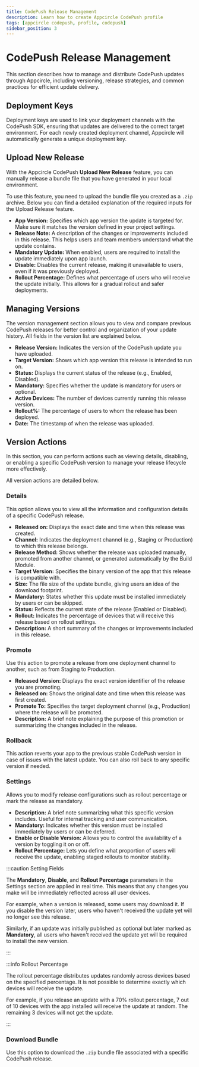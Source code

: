 ```yaml
---
title: CodePush Release Management
description: Learn how to create Appcircle CodePush profile
tags: [appcircle codepush, profile, codepush]
sidebar_position: 3
---
```


# CodePush Release Management

This section describes how to manage and distribute CodePush updates through Appcircle, including versioning, release strategies, and common practices for efficient update delivery.


## Deployment Keys

Deployment keys are used to link your deployment channels with the CodePush SDK, ensuring that updates are delivered to the correct target environment. For each newly created deployment channel, Appcircle will automatically generate a unique deployment key.

<Screenshot url='https://cdn.appcircle.io/docs/assets/BE6122-deploymentKeys.png' />

<Screenshot url='https://cdn.appcircle.io/docs/assets/BE6122-deploymentKeysDetails.png' />

## Upload New Release

With the Appcircle CodePush **Upload New Release** feature, you can manually release a bundle file that you have generated in your local environment.

<Screenshot url='https://cdn.appcircle.io/docs/assets/BE6122-newRelease.png' />

To use this feature, you need to upload the bundle file you created as a `.zip` archive. Below you can find a detailed explanation of the required inputs for the Upload Release feature.

<Screenshot url='https://cdn.appcircle.io/docs/assets/BE6122-newReleaseDetails.png' />

- **App Version:** Specifies which app version the update is targeted for. Make sure it matches the version defined in your project settings.
- **Release Note:** A description of the changes or improvements included in this release. This helps users and team members understand what the update contains.
- **Mandatory Update:** When enabled, users are required to install the update immediately upon app launch.
- **Disable:** Disables the current release, making it unavailable to users, even if it was previously deployed.
- **Rollout Percentage:** Defines what percentage of users who will receive the update initially. This allows for a gradual rollout and safer deployments.

## Managing Versions

The version management section allows you to view and compare previous CodePush releases for better control and organization of your update history. All fields in the version list are explained below.

<Screenshot url='https://cdn.appcircle.io/docs/assets/BE6122-versionList.png' />

- **Release Version:** Indicates the version of the CodePush update you have uploaded.
- **Target Version:** Shows which app version this release is intended to run on.
- **Status:** Displays the current status of the release (e.g., Enabled, Disabled).
- **Mandatory:** Specifies whether the update is mandatory for users or optional.
- **Active Devices:** The number of devices currently running this release version.
- **Rollout%:** The percentage of users to whom the release has been deployed.
- **Date:** The timestamp of when the release was uploaded.


## Version Actions

In this section, you can perform actions such as viewing details, disabling, or enabling a specific CodePush version to manage your release lifecycle more effectively.

<Screenshot url='https://cdn.appcircle.io/docs/assets/BE6122-versionActions.png' />

All version actions are detailed below.

### Details
This option allows you to view all the information and configuration details of a specific CodePush release.

<Screenshot url='https://cdn.appcircle.io/docs/assets/BE6122-versionDetails.png' />

  - **Released on:** Displays the exact date and time when this release was created.
  - **Channel:** Indicates the deployment channel (e.g., Staging or Production) to which this release belongs.
  - **Release Method:** Shows whether the release was uploaded manually, promoted from another channel, or generated automatically by the Build Module.
  - **Target Version:** Specifies the binary version of the app that this release is compatible with.
  - **Size:** The file size of the update bundle, giving users an idea of the download footprint.
  - **Mandatory:** States whether this update must be installed immediately by users or can be skipped.
  - **Status:** Reflects the current state of the release (Enabled or Disabled).
  - **Rollout:** Indicates the percentage of devices that will receive this release based on rollout settings.
  - **Description:** A short summary of the changes or improvements included in this release.

### Promote
Use this action to promote a release from one deployment channel to another, such as from Staging to Production.

<Screenshot url='https://cdn.appcircle.io/docs/assets/BE6122-promote.png' />

  - **Released Version:** Displays the exact version identifier of the release you are promoting.
  - **Released on:** Shows the original date and time when this release was first created.
  - **Promote To:** Specifies the target deployment channel (e.g., Production) where the release will be promoted.
  - **Description:** A brief note explaining the purpose of this promotion or summarizing the changes included in the release.

### Rollback
This action reverts your app to the previous stable CodePush version in case of issues with the latest update. You can also roll back to any specific version if needed.

<Screenshot url='https://cdn.appcircle.io/docs/assets/BE6122-rollback.png' />



### Settings
Allows you to modify release configurations such as rollout percentage or mark the release as mandatory.

<Screenshot url='https://cdn.appcircle.io/docs/assets/BE6122-settingsNew.png' />

- **Description:** A brief note summarizing what this specific version includes. Useful for internal tracking and user communication.
- **Mandatory:** Indicates whether this version must be installed immediately by users or can be deferred.
- **Enable or Disable Version:** Allows you to control the availability of a version by toggling it on or off.
- **Rollout Percentage:** Lets you define what proportion of users will receive the update, enabling staged rollouts to monitor stability.

:::caution Setting Fields

The **Mandatory**, **Disable**, and **Rollout Percentage** parameters in the Settings section are applied in real time. This means that any changes you make will be immediately reflected across all user devices.

For example, when a version is released, some users may download it. If you disable the version later, users who haven't received the update yet will no longer see this release.

Similarly, if an update was initially published as optional but later marked as **Mandatory**, all users who haven't received the update yet will be required to install the new version.

:::

:::info Rollout Percentage

The rollout percentage distributes updates randomly across devices based on the specified percentage. It is not possible to determine exactly which devices will receive the update.

For example, if you release an update with a 70% rollout percentage, 7 out of 10 devices with the app installed will receive the update at random. The remaining 3 devices will not get the update.

:::

### Download Bundle
Use this option to download the `.zip` bundle file associated with a specific CodePush release.

<Screenshot url='https://cdn.appcircle.io/docs/assets/BE6122-downloadBundle.png' />


